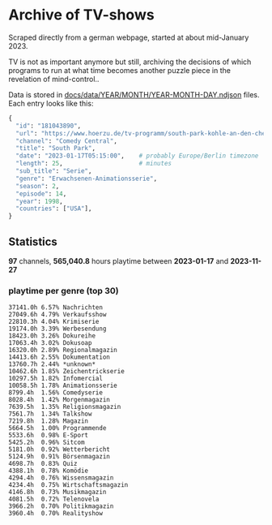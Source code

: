 # Archive of TV-shows

Scraped directly from a german webpage, started at about mid-January 2023.

TV is not as important anymore but still, archiving the decisions of which programs to run at what time
becomes another puzzle piece in the revelation of mind-control.. 

Data is stored in [docs/data/YEAR/MONTH/YEAR-MONTH-DAY.ndjson](docs/data/) files. 
Each entry looks like this:

```python
{
  "id": "181043890", 
  "url": "https://www.hoerzu.de/tv-programm/south-park-kohle-an-den-chefkoch/bid_181043890/", 
  "channel": "Comedy Central", 
  "title": "South Park", 
  "date": "2023-01-17T05:15:00",    # probably Europe/Berlin timezone 
  "length": 25,                     # minutes 
  "sub_title": "Serie", 
  "genre": "Erwachsenen-Animationsserie", 
  "season": 2, 
  "episode": 14, 
  "year": 1998, 
  "countries": ["USA"],
}
```

## Statistics

**97** channels, **565,040.8** hours playtime between **2023-01-17** and **2023-11-27**


### playtime per genre (top 30)

    37141.0h 6.57% Nachrichten
    27049.6h 4.79% Verkaufsshow
    22810.3h 4.04% Krimiserie
    19174.0h 3.39% Werbesendung
    18423.0h 3.26% Dokureihe
    17063.4h 3.02% Dokusoap
    16320.0h 2.89% Regionalmagazin
    14413.6h 2.55% Dokumentation
    13760.7h 2.44% *unknown*
    10462.6h 1.85% Zeichentrickserie
    10297.5h 1.82% Infomercial
    10058.5h 1.78% Animationsserie
    8799.4h  1.56% Comedyserie
    8028.4h  1.42% Morgenmagazin
    7639.5h  1.35% Religionsmagazin
    7561.7h  1.34% Talkshow
    7219.8h  1.28% Magazin
    5664.5h  1.00% Programmende
    5533.6h  0.98% E-Sport
    5425.2h  0.96% Sitcom
    5181.0h  0.92% Wetterbericht
    5124.9h  0.91% Börsenmagazin
    4698.7h  0.83% Quiz
    4388.1h  0.78% Komödie
    4294.4h  0.76% Wissensmagazin
    4234.4h  0.75% Wirtschaftsmagazin
    4146.8h  0.73% Musikmagazin
    4081.5h  0.72% Telenovela
    3966.2h  0.70% Politikmagazin
    3960.4h  0.70% Realityshow
